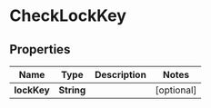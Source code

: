
# CheckLockKey

## Properties
Name | Type | Description | Notes
------------ | ------------- | ------------- | -------------
**lockKey** | **String** |  |  [optional]



